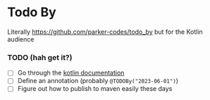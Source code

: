 # Todo By

Literally https://github.com/parker-codes/todo_by but for the Kotlin audience

### TODO (hah get it?)
- [ ] Go through the [kotlin documentation](https://kotlinlang.org/docs/ksp-overview.html#how-ksp-looks-at-source-files)
- [ ] Define an annotation (probably `@TODOBy("2023-06-01")`)
- [ ] Figure out how to publish to maven easily these days